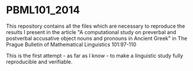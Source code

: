 PBML101_2014
============
This repository contains all the files which are necessary to reproduce the results I present in the article 
"A computational study on preverbal and postverbal accusative object nouns and pronouns in Ancient Greek" in 
The Prague Bulletin of Mathematical Linguistics 101:97-110

This is the first attempt - as far as I know - to make a linguistic study fully reproducible and verifiable.

